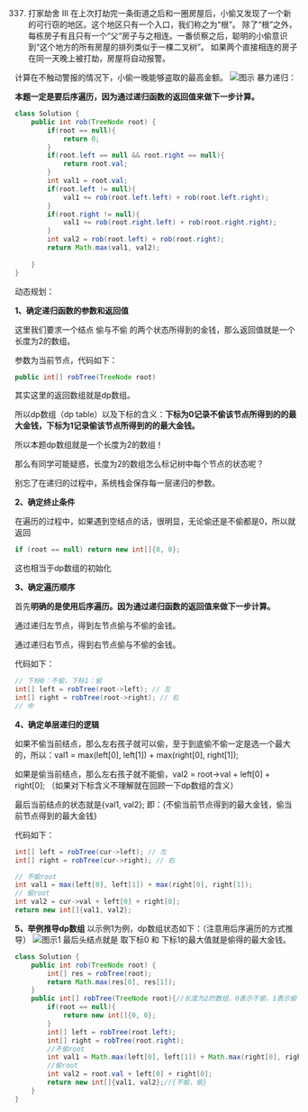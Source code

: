

337. 打家劫舍 III
在上次打劫完一条街道之后和一圈房屋后，小偷又发现了一个新的可行窃的地区。这个地区只有一个入口，我们称之为“根”。 除了“根”之外，每栋房子有且只有一个“父“房子与之相连。一番侦察之后，聪明的小偷意识到“这个地方的所有房屋的排列类似于一棵二叉树”。 如果两个直接相连的房子在同一天晚上被打劫，房屋将自动报警。

计算在不触动警报的情况下，小偷一晚能够盗取的最高金额。
![图示](https://img-blog.csdnimg.cn/20210224145142516.png?x-oss-process=image/watermark,type_ZmFuZ3poZW5naGVpdGk,shadow_10,text_aHR0cHM6Ly9ibG9nLmNzZG4ubmV0L3dlaXhpbl80NjQ5NzUwMw==,size_16,color_FFFFFF,t_70)
暴力递归：

**本题一定是要后序遍历，因为通过递归函数的返回值来做下一步计算。**
```java
class Solution {
    public int rob(TreeNode root) {
        if(root == null){
            return 0;
        }
        if(root.left == null && root.right == null){
            return root.val;
        }
        int val1 = root.val;
        if(root.left != null){
            val1 += rob(root.left.left) + rob(root.left.right);
        }
        if(root.right != null){
            val1 += rob(root.right.left) + rob(root.right.right);
        }
        int val2 = rob(root.left) + rob(root.right);
        return Math.max(val1, val2);
        
    }
}
```
动态规划：

**1、确定递归函数的参数和返回值**

这里我们要求一个结点 偷与不偷 的两个状态所得到的金钱，那么返回值就是一个长度为2的数组。

参数为当前节点，代码如下：

```java
public int[] robTree(TreeNode root) 
```
其实这里的返回数组就是dp数组。

所以dp数组（dp table）以及下标的含义：**下标为0记录不偷该节点所得到的的最大金钱，下标为1记录偷该节点所得到的的最大金钱。**

所以本题dp数组就是一个长度为2的数组！

那么有同学可能疑惑，长度为2的数组怎么标记树中每个节点的状态呢？

别忘了在递归的过程中，系统栈会保存每一层递归的参数。

**2、确定终止条件**

在遍历的过程中，如果遇到空结点的话，很明显，无论偷还是不偷都是0，所以就返回

```java
if (root == null) return new int[]{0, 0};
```
这也相当于dp数组的初始化

**3、确定遍历顺序**

首先**明确的是使用后序遍历。因为通过递归函数的返回值来做下一步计算。**

通过递归左节点，得到左节点偷与不偷的金钱。

通过递归右节点，得到右节点偷与不偷的金钱。

代码如下：

```java
// 下标0：不偷，下标1：偷
int[] left = robTree(root->left); // 左
int[] right = robTree(root->right); // 右 
// 中
```

**4、确定单层递归的逻辑**

如果不偷当前结点，那么左右孩子就可以偷，至于到底偷不偷一定是选一个最大的，所以：val1 = max(left[0], left[1]) + max(right[0], right[1]);

如果是偷当前结点，那么左右孩子就不能偷，val2 = root->val + left[0] + right[0];  （如果对下标含义不理解就在回顾一下dp数组的含义）

最后当前结点的状态就是{val1, val2}; 即：{不偷当前节点得到的最大金钱，偷当前节点得到的最大金钱}

代码如下：

```java
int[] left = robTree(cur->left); // 左
int[] right = robTree(cur->right); // 右 

// 不偷root
int val1 = max(left[0], left[1]) + max(right[0], right[1]);
// 偷root
int val2 = cur->val + left[0] + right[0];
return new int[]{val1, val2};
```
**5、举例推导dp数组**
以示例1为例，dp数组状态如下：（注意用后序遍历的方式推导）
![图示1](https://img-blog.csdnimg.cn/20210224150431851.png?x-oss-process=image/watermark,type_ZmFuZ3poZW5naGVpdGk,shadow_10,text_aHR0cHM6Ly9ibG9nLmNzZG4ubmV0L3dlaXhpbl80NjQ5NzUwMw==,size_16,color_FFFFFF,t_70)
最后头结点就是 取下标0 和 下标1的最大值就是偷得的最大金钱。

```java
class Solution {
    public int rob(TreeNode root) {
        int[] res = robTree(root);
        return Math.max(res[0], res[1]);
    }
    public int[] robTree(TreeNode root){//长度为2的数组，0表示不偷，1表示偷
        if(root == null){
            return new int[]{0, 0};
        }
        int[] left = robTree(root.left);
        int[] right = robTree(root.right);
        //不偷root
        int val1 = Math.max(left[0], left[1]) + Math.max(right[0], right[1]);
        //偷root
        int val2 = root.val + left[0] + right[0];
        return new int[]{val1, val2};//{不偷，偷}
    }
}
```